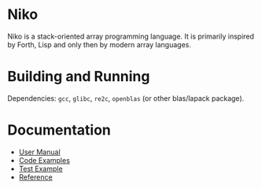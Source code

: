 # Niko

Niko is a stack-oriented array programming language. 
It is primarily inspired by Forth, Lisp and only then by modern array languages. 

# Building and Running

Dependencies: `gcc`, `glibc`, `re2c`, `openblas` (or other blas/lapack package).


# Documentation

- [User Manual](docs/manual.md)
- [Code Examples](docs/examples.md)
- [Test Example](docs/example_test.md)
- [Reference](docs/reference.md)